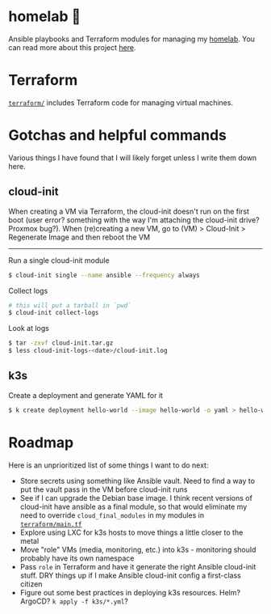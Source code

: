 homelab 🔬
===

Ansible playbooks and Terraform modules for managing my [homelab](https://www.reddit.com/r/homelab/). You can read more about this project [here](https://ryanrishi.com/projects/homelab).

# Terraform
[`terraform/`](terraform) includes Terraform code for managing virtual machines.

# Gotchas and helpful commands
Various things I have found that I will likely forget unless I write them down here.

## cloud-init
When creating a VM via Terraform, the cloud-init doesn't run on the first boot (user error? something with the way I'm attaching the cloud-init drive? Proxmox bug?). When (re)creating a new VM, go to (VM) > Cloud-Init > Regenerate Image and then reboot the VM

---

Run a single cloud-init module
```sh
$ cloud-init single --name ansible --frequency always
```

Collect logs
```sh
# this will put a tarball in `pwd`
$ cloud-init collect-logs
```

Look at logs
```sh
$ tar -zxvf cloud-init.tar.gz
$ less cloud-init-logs-<date>/cloud-init.log
```

## k3s
Create a deployment and generate YAML for it
```sh
$ k create deployment hello-world --image hello-world -o yaml > hello-world.yml
```

# Roadmap
Here is an unprioritized list of some things I want to do next:
- Store secrets using something like Ansible vault. Need to find a way to put the vault pass in the VM before cloud-init runs
- See if I can upgrade the Debian base image. I think recent versions of cloud-init have ansible as a final module, so that would eliminate my need to override `cloud_final_modules` in my modules in [`terraform/main.tf`](terraform/main.tf)
- Explore using LXC for k3s hosts to move things a little closer to the metal
- Move "role" VMs (media, monitoring, etc.) into k3s - monitoring should probably have its own namespace
- Pass `role` in Terraform and have it generate the right Ansible cloud-init stuff. DRY things up if I make Ansible cloud-init config a first-class citizen
- Figure out some best practices in deploying k3s resources. Helm? ArgoCD? `k apply -f k3s/*.yml`?
